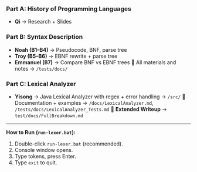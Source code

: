 ### Part A: History of Programming Languages

* **Qi** → Research + Slides

### Part B: Syntax Description

* **Noah (B1–B4)** → Pseudocode, BNF, parse tree
* **Troy (B5–B6)** → EBNF rewrite + parse tree
* **Emmanuel (B7)** → Compare BNF vs EBNF trees
  📄 All materials and notes → `/tests/docs/`

### Part C: Lexical Analyzer

* **Yisong** → Java Lexical Analyzer with regex + error handling → `/src/`
  📄 Documentation + examples → `/docs/LexicalAnalyzer.md`, `/tests/docs/LexicalAnalyzer_Tests.md`
  📄 **Extended Writeup** → `test/docs/FullBreakdown.md`

---

**How to Run (`run-lexer.bat`):**

1. Double-click `run-lexer.bat` (recommended).
2. Console window opens.
3. Type tokens, press Enter.
4. Type `exit` to quit.